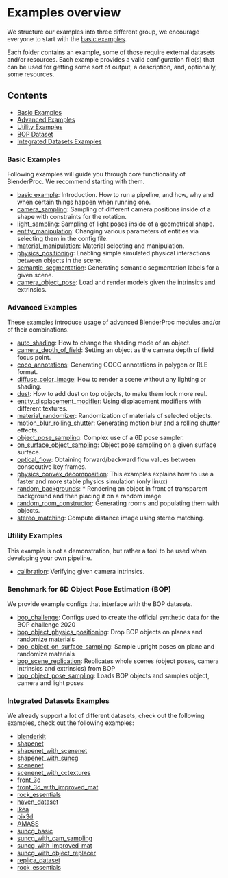 # Examples overview

We structure our examples into three different group, we encourage everyone to start with the [basic examples](basics/README.md).

Each folder contains an example, some of those require external datasets and/or resources. Each example provides a valid configuration file(s) that can be used for getting some sort of output, a description, and, optionally, some resources.

## Contents

* [Basic Examples](#core-examples)
* [Advanced Examples](#advanced-examples)
* [Utility Examples](#utility-examples)
* [BOP Dataset](#benchmark-for-6d-object-pose-estimation-bop)
* [Integrated Datasets Examples](#integrated-datasets-examples)

### Basic Examples 
Following examples will guide you through core functionality of BlenderProc. We recommend starting with them.

* [basic example](basics/basic/README.md): Introduction. How to run a pipeline, and how, why and when certain things happen when running one.
* [camera_sampling](basics/camera_sampling/README.md): Sampling of different camera positions inside of a shape with constraints for the rotation.
* [light_sampling](basics/light_sampling/README.md): Sampling of light poses inside of a geometrical shape.
* [entity_manipulation](basics/entity_manipulation/README.md): Changing various parameters of entities via selecting them in the config file.
* [material_manipulation](basics/material_manipulation/README.md): Material selecting and manipulation.
* [physics_positioning](basics/physics_positioning/README.md): Enabling simple simulated physical interactions between objects in the scene. 
* [semantic_segmentation](basics/semantic_segmentation/README.md): Generating semantic segmentation labels for a given scene.
* [camera_object_pose](basics/camera_object_pose/README.md): Load and render models given the intrinsics and extrinsics.

### Advanced Examples
These examples introduce usage of advanced BlenderProc modules and/or of their combinations.

* [auto_shading](advanced/auto_shading/README.md): How to change the shading mode of an object.
* [camera_depth_of_field](advanced/camera_depth_of_field/README.md): Setting an object as the camera depth of field focus point.
* [coco_annotations](advanced/coco_annotations/README.md): Generating COCO annotations in polygon or RLE format.
* [diffuse_color_image](advanced/diffuse_color_image/README.md): How to render a scene without any lighting or shading.
* [dust](advanced/dust/README.md): How to add dust on top objects, to make them look more real.
* [entity_displacement_modifier](advanced/entity_displacement_modifier/README.md): Using displacement modifiers with different textures.
* [material_randomizer](advanced/material_randomizer/README.md): Randomization of materials of selected objects.
* [motion_blur_rolling_shutter](advanced/motion_blur_rolling_shutter/README.md): Generating motion blur and a rolling shutter effects.
* [object_pose_sampling](advanced/object_pose_sampling/README.md): Complex use of a 6D pose sampler.
* [on_surface_object_sampling](advanced/on_surface_object_sampling/README.md): Object pose sampling on a given surface surface.
* [optical_flow](advanced/optical_flow/README.md): Obtaining forward/backward flow values between consecutive key frames.
* [physics_convex_decomposition](advanced/physics_convex_decomposition/README.md): This examples explains how to use a faster and more stable physics simulation (only linux)
* [random_backgrounds](advanced/random_backgrounds/README.md): * Rendering an object in front of transparent background and then placing it on a random image
* [random_room_constructor](advanced/random_room_constructor/README.md): Generating rooms and populating them with objects.
* [stereo_matching](advanced/stereo_matching/README.md): Compute distance image using stereo matching.

### Utility Examples
This example is not a demonstration, but rather a tool to be used when developing your own pipeline.

* [calibration](calibration/README.md): Verifying given camera intrinsics.

### Benchmark for 6D Object Pose Estimation (BOP)
We provide example configs that interface with the BOP datasets.

* [bop_challenge](datasets/bop_challenge/README.md): Configs used to create the official synthetic data for the BOP challenge 2020
* [bop_object_physics_positioning](datasets/bop_object_physics_positioning/README.md): Drop BOP objects on planes and randomize materials
* [bop_object_on_surface_sampling](datasets/bop_object_on_surface_sampling/README.md): Sample upright poses on plane and randomize materials
* [bop_scene_replication](datasets/bop_scene_replication/README.md): Replicates whole scenes (object poses, camera intrinsics and extrinsics) from BOP
* [bop_object_pose_sampling](datasets/bop_object_pose_sampling/README.md): Loads BOP objects and samples object, camera and light poses

### Integrated Datasets Examples
We already support a lot of different datasets, check out the following examples, check out the following examples: 

* [blenderkit](datasets/blenderkit/README.md)
* [shapenet](datasets/shapenet/README.md)
* [shapenet_with_scenenet](datasets/shapenet_with_scenenet/README.md)
* [shapenet_with_suncg](datasets/shapenet_with_suncg/README.md)
* [scenenet](datasets/scenenet/README.md)
* [scenenet_with_cctextures](datasets/scenenet_with_cctextures/README.md)
* [front_3d](datasets/front_3d/README.md)
* [front_3d_with_improved_mat](datasets/front_3d_with_improved_mat/README.md)
* [rock_essentials](datasets/rock_essentials/README.md)
* [haven_dataset](datasets/haven_dataset/README.md)
* [ikea](datasets/ikea/README.md)
* [pix3d](datasets/pix3d/README.md)
* [AMASS](datasets/amass_human_poses/README.md)
* [suncg_basic](datasets/suncg_basic/README.md)
* [suncg_with_cam_sampling](datasets/suncg_with_cam_sampling/README.md)
* [suncg_with_improved_mat](datasets/suncg_with_improved_mat/README.md)
* [suncg_with_object_replacer](datasets/suncg_with_object_replacer/README.md)
* [replica_dataset](datasets/replica_dataset/README.md)
* [rock_essentials](datasets/rock_essentials/README.md)
